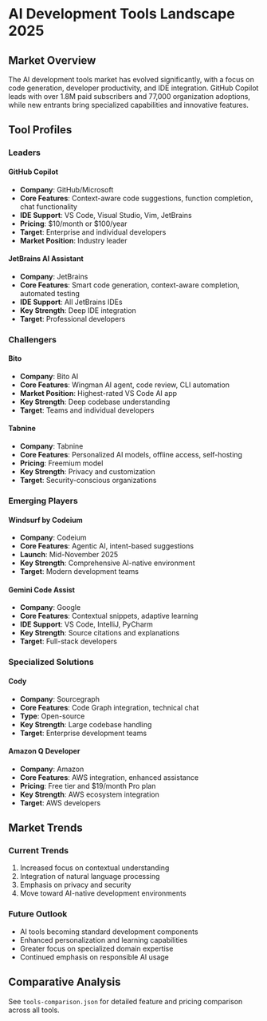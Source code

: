 # AI Development Tools Landscape 2025

## Market Overview
The AI development tools market has evolved significantly, with a focus on code generation, developer productivity, and IDE integration. GitHub Copilot leads with over 1.8M paid subscribers and 77,000 organization adoptions, while new entrants bring specialized capabilities and innovative features.

## Tool Profiles

### Leaders

#### GitHub Copilot
- **Company**: GitHub/Microsoft
- **Core Features**: Context-aware code suggestions, function completion, chat functionality
- **IDE Support**: VS Code, Visual Studio, Vim, JetBrains
- **Pricing**: $10/month or $100/year
- **Target**: Enterprise and individual developers
- **Market Position**: Industry leader

#### JetBrains AI Assistant
- **Company**: JetBrains
- **Core Features**: Smart code generation, context-aware completion, automated testing
- **IDE Support**: All JetBrains IDEs
- **Key Strength**: Deep IDE integration
- **Target**: Professional developers

### Challengers

#### Bito
- **Company**: Bito AI
- **Core Features**: Wingman AI agent, code review, CLI automation
- **Market Position**: Highest-rated VS Code AI app
- **Key Strength**: Deep codebase understanding
- **Target**: Teams and individual developers

#### Tabnine
- **Company**: Tabnine
- **Core Features**: Personalized AI models, offline access, self-hosting
- **Pricing**: Freemium model
- **Key Strength**: Privacy and customization
- **Target**: Security-conscious organizations

### Emerging Players

#### Windsurf by Codeium
- **Company**: Codeium
- **Core Features**: Agentic AI, intent-based suggestions
- **Launch**: Mid-November 2025
- **Key Strength**: Comprehensive AI-native environment
- **Target**: Modern development teams

#### Gemini Code Assist
- **Company**: Google
- **Core Features**: Contextual snippets, adaptive learning
- **IDE Support**: VS Code, IntelliJ, PyCharm
- **Key Strength**: Source citations and explanations
- **Target**: Full-stack developers

### Specialized Solutions

#### Cody
- **Company**: Sourcegraph
- **Core Features**: Code Graph integration, technical chat
- **Type**: Open-source
- **Key Strength**: Large codebase handling
- **Target**: Enterprise development teams

#### Amazon Q Developer
- **Company**: Amazon
- **Core Features**: AWS integration, enhanced assistance
- **Pricing**: Free tier and $19/month Pro plan
- **Key Strength**: AWS ecosystem integration
- **Target**: AWS developers

## Market Trends

### Current Trends
1. Increased focus on contextual understanding
2. Integration of natural language processing
3. Emphasis on privacy and security
4. Move toward AI-native development environments

### Future Outlook
- AI tools becoming standard development components
- Enhanced personalization and learning capabilities
- Greater focus on specialized domain expertise
- Continued emphasis on responsible AI usage

## Comparative Analysis
See `tools-comparison.json` for detailed feature and pricing comparison across all tools.